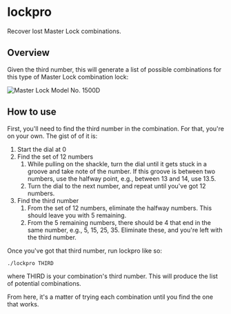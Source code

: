 # lockpro
Recover lost Master Lock combinations.

## Overview
Given the third number, this will generate a list of possible combinations for
this type of Master Lock combination lock:

![Master Lock Model No. 1500D](http://puu.sh/hKFDK/fe09b399ea.jpg)

## How to use
First, you'll need to find the third number in the combination. For that,
you're on your own. The gist of of it is:

1. Start the dial at 0
2. Find the set of 12 numbers
    1. While pulling on the shackle, turn the dial until it gets stuck in a
       groove and take note of the number. If this groove is between two
       numbers, use the halfway point, e.g., between 13 and 14, use 13.5.
    2. Turn the dial to the next number, and repeat until you've got 12 numbers.
3. Find the third number
    1. From the set of 12 numbers, eliminate the halfway numbers. This should
       leave you with 5 remaining.
    2. From the 5 remaining numbers, there should be 4 that end in the same
       number, e.g., 5, 15, 25, 35. Eliminate these, and you're left with the
       third number.

Once you've got that third number, run lockpro like so:

    ./lockpro THIRD

where THIRD is your combination's third number. This will produce the list of
potential combinations.

From here, it's a matter of trying each combination until you find the one that
works.
